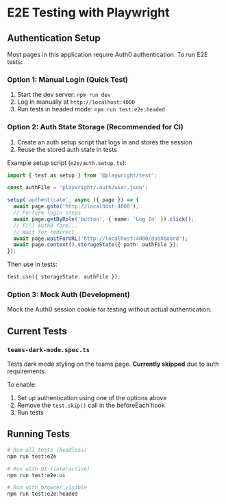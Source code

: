 # E2E Testing with Playwright

## Authentication Setup

Most pages in this application require Auth0 authentication. To run E2E tests:

### Option 1: Manual Login (Quick Test)
1. Start the dev server: `npm run dev`
2. Log in manually at `http://localhost:4000`
3. Run tests in headed mode: `npm run test:e2e:headed`

### Option 2: Auth State Storage (Recommended for CI)
1. Create an auth setup script that logs in and stores the session
2. Reuse the stored auth state in tests

Example setup script (`e2e/auth.setup.ts`):
```typescript
import { test as setup } from '@playwright/test';

const authFile = 'playwright/.auth/user.json';

setup('authenticate', async ({ page }) => {
  await page.goto('http://localhost:4000');
  // Perform login steps
  await page.getByRole('button', { name: 'Log In' }).click();
  // Fill Auth0 form...
  // Wait for redirect
  await page.waitForURL('http://localhost:4000/dashboard');
  await page.context().storageState({ path: authFile });
});
```

Then use in tests:
```typescript
test.use({ storageState: authFile });
```

### Option 3: Mock Auth (Development)
Mock the Auth0 session cookie for testing without actual authentication.

## Current Tests

### `teams-dark-mode.spec.ts`
Tests dark mode styling on the teams page. **Currently skipped** due to auth requirements.

To enable:
1. Set up authentication using one of the options above
2. Remove the `test.skip()` call in the beforeEach hook
3. Run tests

## Running Tests

```bash
# Run all tests (headless)
npm run test:e2e

# Run with UI (interactive)
npm run test:e2e:ui

# Run with browser visible
npm run test:e2e:headed
```
